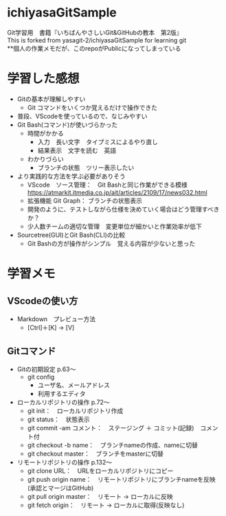 # ichiyasaGitSample
Git学習用　書籍『いちばんやさしいGit&GitHubの教本　第2版』  
This is forked from yasagit-2/ichiyasaGitSample for learning git  
**個人の作業メモだが、このrepoがPublicになってしまっている  

# 学習した感想
- Gitの基本が理解しやすい
    - Git コマンドをいくつか覚えるだけで操作できた
- 普段、VScodeを使っているので、なじみやすい
- Git Bash(コマンド)が使いづらかった
    - 時間がかかる
        - 入力　長い文字　タイプミスによるやり直し
        - 結果表示　文字を読む　英語
    - わかりづらい
        - ブランチの状態　ツリー表示したい
- より実践的な方法を学ぶ必要がありそう
    - VScode　ソース管理：　Git Bashと同じ作業ができる模様
    https://atmarkit.itmedia.co.jp/ait/articles/2109/17/news032.html
    - 拡張機能 Git Graph： ブランチの状態表示
    - 開発のように、テストしながら仕様を決めていく場合はどう管理すべきか？
    - 少人数チームの適切な管理　変更単位が細かいと作業効率が低下
- Sourcetree(GUI)とGit Bash(CLI)の比較
    - Git Bashの方が操作がシンプル　覚える内容が少ないと思った

# 学習メモ
## VScodeの使い方
- Markdown　プレビュー方法
    - [Ctrl]＋[K] → [V]

## Gitコマンド
- Gitの初期設定 p.63～
    - git config
        - ユーザ名、メールアドレス
        - 利用するエディタ
- ローカルリポジトリの操作 p.72～
    - git init：　ローカルリポジトリ作成
    - git status：　状態表示
    - git commit -am コメント：　ステージング ＋ コミット(記録)　コメント付
    - git checkout -b name：　ブランチnameの作成、nameに切替
    - git checkout master：　ブランチをmasterに切替
- リモートリポジトリの操作 p.132～
    - git clone URL：　URLをローカルリポジトリにコピー
    - git push origin name：　リモートリポジトリにブランチnameを反映 (承認とマージはGitHub)
    - git pull origin master：　リモート → ローカルに反映
    - git fetch origin：　リモート → ローカルに取得(反映なし)
